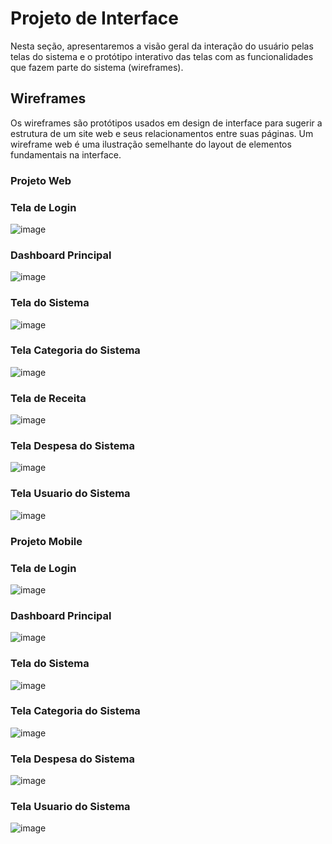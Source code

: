 # Projeto de Interface

Nesta seção, apresentaremos a visão geral da interação do usuário pelas telas do sistema e o protótipo interativo das telas com as funcionalidades que fazem parte do sistema (wireframes).

## Wireframes

Os wireframes são protótipos usados em design de interface para sugerir a estrutura de um site web e seus relacionamentos entre suas páginas. Um wireframe web é uma ilustração semelhante do layout de elementos fundamentais na interface.

### Projeto Web
### Tela de Login
![image](img/TelaLoginNova.jpeg)

### Dashboard Principal
![image](img/TelaHomeNova.jpeg)

### Tela do Sistema
![image](img/TelaSisteamNova.jpeg)

### Tela Categoria do Sistema
![image](img/TelaCategoriaNova.jpeg)

### Tela de Receita
![image](img/TelaReceitaNovaWeb(2).jpeg)

### Tela Despesa do Sistema
![image](img/TelaDespesaNova.jpeg)

### Tela Usuario do Sistema
![image](img/TelaUsuarioSistemaNova.jpeg)

### Projeto Mobile
### Tela de Login
![image](img/TelaLoginMobileNova.png)

### Dashboard Principal
![image](img/TelaHomeMobileNova.png)

### Tela do Sistema
![image](img/TelaSistemaMobileNova.png)

### Tela Categoria do Sistema
![image](img/TelaCategoriaMobileNova.png)

### Tela Despesa do Sistema
![image](img/TelaDespesaMobileNova.png)

### Tela Usuario do Sistema
![image](img/TelaUsuarioSistemaMobileNova.jpeg)










